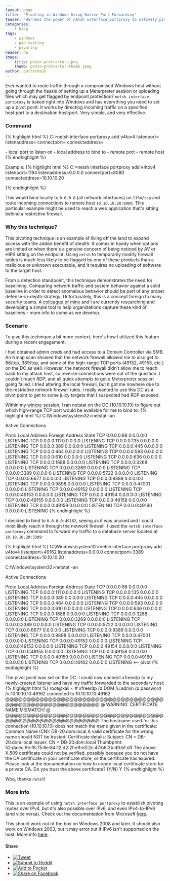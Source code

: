 ```yaml
---
layout: page
title:  "Pivoting in Windows Using Native Port Forwarding"
teaser: "Harness the power of netsh interface portproxy to natively pivot on Windows and stay under the AV radar during a penetration test."
categories:
    - blog
tags:
    - windows
    - pen-testing
    - pivoting
header: no
image:
    title: photo-protractor.jpeg
    thumb: photo-protractor-thumb.jpeg
author: porterhau5
---
```

Ever wanted to route traffic through a compromised Windows host without going through the hassle of setting up a Meterpreter session or uploading files which may get flagged by endpoint protection? `netsh interface portproxy` is baked right into Windows and has everything you need to set up a pivot point. It works by directing incoming traffic on a specified host:port to a destination host:port. Very simple, and very effective.

### Command

{% highlight html %}
C:\>netsh interface portproxy add v4tov4 listenport=<lport>
listenaddress=<lhost> connectport=<rport> connectaddress=<rhost>

<lport> - local port to listen on
<lhost> - local address to bind to
<rport> - remote port
<rhost> - remote host
{% endhighlight %}

Example:
{% highlight html %}
C:\>netsh interface portproxy add v4tov4 listenport=1194
listenaddress=0.0.0.0 connectport=8080 connectaddress=10.10.10.20

{% endhighlight %}

This would bind locally to `0.0.0.0` (all network interfaces) on `1194/tcp` and route incoming connections to remote host `10.10.10.20:8080`. This particular example might be used to reach a web application that's sitting behind a restrictive firewall.

### Why this technique?

This pivoting technique is an example of living off the land to expand access with the added benefit of stealth. It comes in handy when options are limited or when there's a genuine concern of being noticed by AV or HIPS sitting on the endpoint. Using `netsh` to temporarily modify firewall tables is much less likely to be flagged by one of these products than a malicious or unknown executable, and it requires no uploading of software to the target host.

From a detection standpoint, this technique demonstrates the need for baselining. Comparing network traffic and system behavior against a solid baseline in order to detect anomalous behavior should be part of any proper defense-in-depth strategy. Unfortunately, this is a concept foreign to many security teams. A <a href="https://twitter.com/pfizzell" target="_blank">colleague of mine</a> and I are currently researching and developing a simple tool to help organizations capture these kind of baselines - more info to come as we develop.

### Scenario

To give this technique a bit more context, here's how I utilized this feature during a recent engagement:

I had obtained admin creds and had access to a Domain Controller via SMB. An Nmap scan showed that the network firewall allowed me to also get to 88/tcp, 389/tcp, and some of the high-range TCP ports (49152, 49153, etc.) on the DC as well. However, the network firewall didn’t allow me to reach back to my attack host, so reverse connections were out of the question. I couldn’t reach RDP, and all quick attempts to get a Meterpreter session going failed. I tried altering the local firewall, but it got me nowhere due to the restrictive network firewall rules. I really wanted to use this DC as a pivot point to get to some juicy targets that I suspected had RDP exposed.

Within my <a href="https://sourceforge.net/projects/winexe/" target="_blank">winexe</a> session, I ran netstat on the DC (10.10.10.10) to figure out which high-range TCP port would be available for me to bind to:
{% highlight html %}
C:\Windows\system32>netstat -an

Active Connections

  Proto  Local Address        Foreign Address      State
  TCP    0.0.0.0:88           0.0.0.0:0            LISTENING
  TCP    0.0.0.0:111          0.0.0.0:0            LISTENING
  TCP    0.0.0.0:135          0.0.0.0:0            LISTENING
  TCP    0.0.0.0:389          0.0.0.0:0            LISTENING
  TCP    0.0.0.0:445          0.0.0.0:0            LISTENING
  TCP    0.0.0.0:464          0.0.0.0:0            LISTENING
  TCP    0.0.0.0:593          0.0.0.0:0            LISTENING
  TCP    0.0.0.0:610          0.0.0.0:0            LISTENING
  TCP    0.0.0.0:636          0.0.0.0:0            LISTENING
  TCP    0.0.0.0:1688         0.0.0.0:0            LISTENING
  TCP    0.0.0.0:3268         0.0.0.0:0            LISTENING
  TCP    0.0.0.0:3269         0.0.0.0:0            LISTENING
  TCP    0.0.0.0:3389         0.0.0.0:0            LISTENING
  TCP    0.0.0.0:5722         0.0.0.0:0            LISTENING
  TCP    0.0.0.0:6677         0.0.0.0:0            LISTENING
  TCP    0.0.0.0:9389         0.0.0.0:0            LISTENING
  TCP    0.0.0.0:9898         0.0.0.0:0            LISTENING
  TCP    0.0.0.0:47001        0.0.0.0:0            LISTENING
  TCP    0.0.0.0:49152        0.0.0.0:0            LISTENING
  TCP    0.0.0.0:49153        0.0.0.0:0            LISTENING
  TCP    0.0.0.0:49154        0.0.0.0:0            LISTENING
  TCP    0.0.0.0:49155        0.0.0.0:0            LISTENING
  TCP    0.0.0.0:49158        0.0.0.0:0            LISTENING
  TCP    0.0.0.0:49159        0.0.0.0:0            LISTENING
  TCP    0.0.0.0:49160        0.0.0.0:0            LISTENING
{% endhighlight %}

I decided to bind to `0.0.0.0:49162`, seeing as it was unused and I could most likely reach it through the network firewall. I used the `netsh interface portproxy` command to forward my traffic to a database server located at `10.10.10.20:3389`:

{% highlight html %}
C:\Windows\system32>netsh interface portproxy add v4tov4 listenport=49162
listenaddress=0.0.0.0 connectport=3389 connectaddress=10.10.10.20

C:\Windows\system32>netstat -an

Active Connections

  Proto  Local Address        Foreign Address      State
  TCP    0.0.0.0:88           0.0.0.0:0            LISTENING
  TCP    0.0.0.0:111          0.0.0.0:0            LISTENING
  TCP    0.0.0.0:135          0.0.0.0:0            LISTENING
  TCP    0.0.0.0:389          0.0.0.0:0            LISTENING
  TCP    0.0.0.0:445          0.0.0.0:0            LISTENING
  TCP    0.0.0.0:464          0.0.0.0:0            LISTENING
  TCP    0.0.0.0:593          0.0.0.0:0            LISTENING
  TCP    0.0.0.0:610          0.0.0.0:0            LISTENING
  TCP    0.0.0.0:636          0.0.0.0:0            LISTENING
  TCP    0.0.0.0:1688         0.0.0.0:0            LISTENING
  TCP    0.0.0.0:3268         0.0.0.0:0            LISTENING
  TCP    0.0.0.0:3269         0.0.0.0:0            LISTENING
  TCP    0.0.0.0:3389         0.0.0.0:0            LISTENING
  TCP    0.0.0.0:5722         0.0.0.0:0            LISTENING
  TCP    0.0.0.0:6677         0.0.0.0:0            LISTENING
  TCP    0.0.0.0:9389         0.0.0.0:0            LISTENING
  TCP    0.0.0.0:9898         0.0.0.0:0            LISTENING
  TCP    0.0.0.0:47001        0.0.0.0:0            LISTENING
  TCP    0.0.0.0:49152        0.0.0.0:0            LISTENING
  TCP    0.0.0.0:49153        0.0.0.0:0            LISTENING
  TCP    0.0.0.0:49154        0.0.0.0:0            LISTENING
  TCP    0.0.0.0:49155        0.0.0.0:0            LISTENING
  TCP    0.0.0.0:49158        0.0.0.0:0            LISTENING
  TCP    0.0.0.0:49159        0.0.0.0:0            LISTENING
  TCP    0.0.0.0:49160        0.0.0.0:0            LISTENING
  TCP    0.0.0.0:49162        0.0.0.0:0            LISTENING <-- pivot
{% endhighlight %}

The pivot point was set on the DC. I could now connect xfreerdp to my newly-created listener and have my traffic forwarded to the secondary host:
{% highlight html %}
root@kali:~ # xfreerdp /d:DOM /u:admin /p:password /v:10.10.10.10:49162
connected to 10.10.10.10:49162
@@@@@@@@@@@@@@@@@@@@@@@@@@@@@@@@@@@@@@@@@@@@@@@@@@@@@@@@@@@
@           WARNING: CERTIFICATE NAME MISMATCH!           @
@@@@@@@@@@@@@@@@@@@@@@@@@@@@@@@@@@@@@@@@@@@@@@@@@@@@@@@@@@@
The hostname used for this connection (10.10.10.10)
does not match the name given in the certificate:
Common Name (CN):
  DB-20.dom.local
A valid certificate for the wrong name should NOT be trusted!
Certificate details:
  Subject: CN = DB-20.dom.local
  Issuer: CN = DB-20.dom.local
  Thumbprint: 52:da:ec:9e:f6:75:6e:84:12:d2:2f:e9:e3:2c:47:b6:3b:d0:bf:d3
The above X.509 certificate could not be verified, possibly because
you do not have the CA certificate in your certificate store, or the
certificate has expired. Please look at the documentation on how to
create local certificate store for a private CA.
Do you trust the above certificate? (Y/N) Y
{% endhighlight %}

Woo, thanks `netsh`!

### More Info

This is an example of using `netsh interface portproxy` to establish pivoting routes over IPv4, but it's also possible over IPv6, and even IPv4-to-IPv6 (and vice versa). Check out the documentation from Microsoft <a href="https://technet.microsoft.com/en-us/library/cc731068%28v=ws.10%29.aspx" target="_blank">here</a>.

This should work out of the box on Windows 2008 and later. It should also work on Windows 2003, but it may error out if IPv6 isn't supported on the host. More info <a href="https://support.microsoft.com/en-us/kb/555744" target="_blank">here</a>.

#### Share
<ul class="share-buttons">
  <li><a href="https://twitter.com/intent/tweet?source=http%3A%2F%2Fporterhau5.com%2Fblog%2Fnative-port-forwarding-windows%2F&text=Pivoting%20in%20Windows%20Using%20Native%20Port%20Forwarding:%20http%3A%2F%2Fporterhau5.com%2Fblog%2Fnative-port-forwarding-windows%2F&via=porterhau5" target="_blank" title="Tweet"><img alt="Tweet" src="{{ site.urlimg }}flat_web_icon_set/black/Twitter.png"></a></li>
  <li><a href="http://www.reddit.com/submit?url=http%3A%2F%2Fporterhau5.com%2Fblog%2Fnative-port-forwarding-windows%2F&title=Pivoting%20in%20Windows%20Using%20Native%20Port%20Forwarding" target="_blank" title="Submit to Reddit"><img alt="Submit to Reddit" src="{{ site.urlimg }}flat_web_icon_set/black/Reddit.png"></a></li>
  <li><a href="https://getpocket.com/save?url=http%3A%2F%2Fporterhau5.com%2Fblog%2Fnative-port-forwarding-windows%2F&title=Pivoting%20in%20Windows%20Using%20Native%20Port%20Forwarding" target="_blank" title="Add to Pocket"><img alt="Add to Pocket" src="{{ site.urlimg }}flat_web_icon_set/black/Pocket.png"></a></li>
  <li><a href="https://www.facebook.com/sharer/sharer.php?u=http%3A%2F%2Fporterhau5.com%2Fblog%2Fnative-port-forwarding-windows%2F&t=Pivoting%20in%20Windows%20Using%20Native%20Port%20Forwarding" title="Share on Facebook" target="_blank"><img alt="Share on Facebook" src="{{ site.urlimg }}flat_web_icon_set/black/Facebook.png"></a></li>
</ul>
